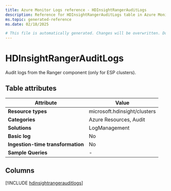 ```yaml
---
title: Azure Monitor Logs reference - HDInsightRangerAuditLogs
description: Reference for HDInsightRangerAuditLogs table in Azure Monitor Logs.
ms.topic: generated-reference
ms.date: 02/18/2025

# This file is automatically generated. Changes will be overwritten. Do not change this file directly.
---
```


# HDInsightRangerAuditLogs

Audit logs from the Ranger component (only for ESP clusters).


## Table attributes

|Attribute|Value|
|---|---|
|**Resource types**|microsoft.hdinsight/clusters|
|**Categories**|Azure Resources, Audit|
|**Solutions**| LogManagement|
|**Basic log**|No|
|**Ingestion-time transformation**|No|
|**Sample Queries**|-|



## Columns
  
[!INCLUDE [hdinsightrangerauditlogs](~/reusable-content/ce-skilling/azure/includes/azure-monitor/reference/tables/hdinsightrangerauditlogs-include.md)]
